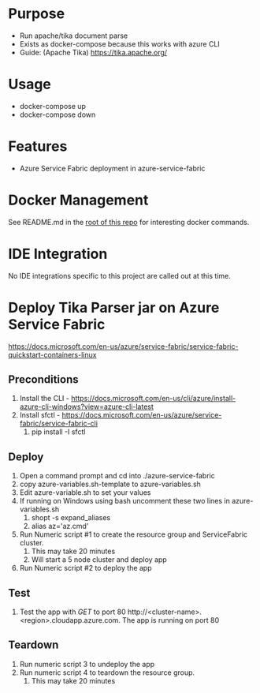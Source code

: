# Purpose
* Run apache/tika document parse
* Exists as docker-compose because this works with azure CLI
* Guide: (Apache Tika) https://tika.apache.org/

# Usage
* docker-compose up
* docker-compose down

# Features
* Azure Service Fabric deployment in azure-service-fabric

# Docker Management
See README.md in the [root of this repo](../README.md) for interesting docker commands.

# IDE Integration
No IDE integrations specific to this project are called out at this time.


# Deploy Tika Parser jar on Azure Service Fabric
https://docs.microsoft.com/en-us/azure/service-fabric/service-fabric-quickstart-containers-linux

## Preconditions
1. Install the CLI - https://docs.microsoft.com/en-us/cli/azure/install-azure-cli-windows?view=azure-cli-latest
1. Install sfctl - https://docs.microsoft.com/en-us/azure/service-fabric/service-fabric-cli
    1. pip install -I sfctl
## Deploy
1. Open a command prompt and cd into ./azure-service-fabric
1. copy azure-variables.sh-template to azure-variables.sh
1. Edit azure-variable.sh to set your values
1. If running on Windows using bash uncomment these two lines in azure-variables.sh
    1. shopt -s expand_aliases
    1. alias az='az.cmd'
1. Run Numeric script #1 to create the resource group and ServiceFabric cluster. 
    1. This may take 20 minutes
    1. Will start a 5 node cluster and deploy app
1. Run Numeric script #2 to deploy the app
## Test
1. Test the app  with *GET* to port 80 http://\<cluster-name>.\<region>.cloudapp.azure.com.  The app is running on port 80
## Teardown
1. Run numeric script 3 to undeploy the app
1. Run numeric script 4 to teardown the resource group.  
    1. This may take 20 minutes


